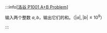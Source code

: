 :::info[[洛谷 P1001 A+B Problem](https://www.luogu.com.cn/problem/P1001)]

输入两个整数 $a,b$，输出它们的和。（$|a|,|b| \le {10}^9$）

:::
